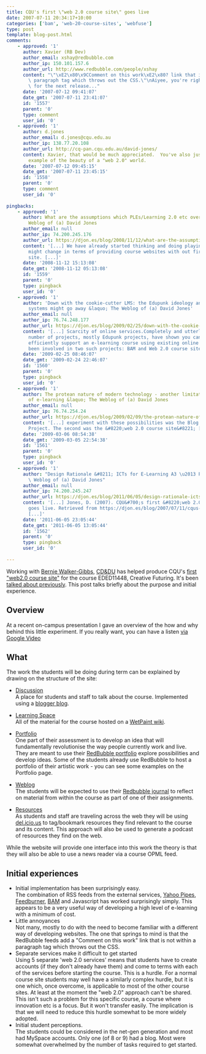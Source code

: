 ```yaml
---
title: CQU's first \"web 2.0 course site\" goes live
date: 2007-07-11 20:34:17+10:00
categories: ['bam', 'web-20-course-sites', 'webfuse']
type: post
template: blog-post.html
comments:
    - approved: '1'
      author: Xavier (RB Dev)
      author_email: xshay@redbubble.com
      author_ip: 150.101.157.6
      author_url: http://www.redbubble.com/people/xshay
      content: "\"\xE2\x80\x9CComment on this work\xE2\x80? link that is not within a\
        \ paragraph tag which throws out the CSS.\"\nAiyee, you're right! I'll fix that\
        \ for the next release..."
      date: '2007-07-12 09:41:07'
      date_gmt: '2007-07-11 23:41:07'
      id: '1557'
      parent: '0'
      type: comment
      user_id: '0'
    - approved: '1'
      author: d.jones
      author_email: d.jones@cqu.edu.au
      author_ip: 138.77.20.108
      author_url: http://cq-pan.cqu.edu.au/david-jones/
      content: Xavier, that would be much appreciated.  You've also just provided a great
        example of the beauty of a "web 2.0" world.
      date: '2007-07-12 09:45:15'
      date_gmt: '2007-07-11 23:45:15'
      id: '1558'
      parent: '0'
      type: comment
      user_id: '0'
    
pingbacks:
    - approved: '1'
      author: What are the assumptions which PLEs/Learning 2.0 etc overthrow &laquo; The
        Weblog of (a) David Jones
      author_email: null
      author_ip: 74.200.245.176
      author_url: https://djon.es/blog/2008/11/12/what-are-the-assumptions-which-pleslearning-20-etc-overthrow/
      content: '[...] We have already started thinking and doing playing with how this
        might change in terms of providing course websites with out first Web 2.0 course
        site. [...]'
      date: '2008-11-12 15:13:08'
      date_gmt: '2008-11-12 05:13:08'
      id: '1559'
      parent: '0'
      type: pingback
      user_id: '0'
    - approved: '1'
      author: 'Down with the cookie-cutter LMS: the Edupunk ideology and why integrated
        systems might go away &laquo; The Weblog of (a) David Jones'
      author_email: null
      author_ip: 76.74.248.177
      author_url: https://djon.es/blog/2009/02/25/down-with-the-cookie-cutter-lms-the-edupunk-ideology-and-why-integrated-systems-might-go-away/
      content: '[...] Scarcity of online services.Completely and utterly overthrown. Any
        number of projects, mostly Edupunk projects, have shown you can effectively and
        efficiently support an e-learning course using existing online services. I&#8217;ve
        been involved in two such projects: BAM and Web 2.0 course sites. [...]'
      date: '2009-02-25 08:46:07'
      date_gmt: '2009-02-24 22:46:07'
      id: '1560'
      parent: '0'
      type: pingback
      user_id: '0'
    - approved: '1'
      author: The protean nature of modern technology - another limitation of most views
        of e-learning &laquo; The Weblog of (a) David Jones
      author_email: null
      author_ip: 76.74.254.24
      author_url: https://djon.es/blog/2009/02/09/the-protean-nature-of-modern-technology-another-limitation-of-most-views-of-e-learning/
      content: '[...] experiment with these possibilities was the Blog Aggregation (BAM)
        Project. The second was the &#8220;web 2.0 course site&#8221; [...]'
      date: '2009-03-06 08:54:38'
      date_gmt: '2009-03-05 22:54:38'
      id: '1561'
      parent: '0'
      type: pingback
      user_id: '0'
    - approved: '1'
      author: "Design Rationale &#8211; ICTs for E-Learning A3 \u2013 Part 2 &laquo; The\
        \ Weblog of (a) David Jones"
      author_email: null
      author_ip: 74.200.245.247
      author_url: https://djon.es/blog/2011/06/05/design-rationale-icts-for-e-learning-a3-%e2%80%93-part-2/
      content: '[...] Jones, D. (2007). CQU&#700;s first &#8220;web 2.0 course site&#8221;
        goes live. Retrieved from https://djon.es/blog/2007/07/11/cqus-first-web-20-course-site-goes-live/.
        [...]'
      date: '2011-06-05 23:05:44'
      date_gmt: '2011-06-05 13:05:44'
      id: '1562'
      parent: '0'
      type: pingback
      user_id: '0'
    
---
```

Working with [Bernie Walker-Gibbs](http://fahe.cqu.edu.au/FCWViewer/staff.do?site=3&sid=WALKERBM), [CD&DU](http://webclass.cqu.edu.au/) has helped produce CQU's [first "web2.0 course site"](http://webfuse.cqu.edu.au/Courses/EDED11448/) for the course EDED11448, Creative Futuring. It's been [talked about previously](http://cq-pan.cqu.edu.au/david-jones/blog/?p=119). This post talks briefly about the purpose and initial experience.

## Overview

At a recent on-campus presentation I gave an overview of the how and why behind this little experiment. If you really want, you can have a listen [via Google Video](http://video.google.com/videoplay?docid=5799792204530908881#19m07)

## What

The work the students will be doing during term can be explained by drawing on the structure of the site:

- [Discussion](http://webfuse.cqu.edu.au/Courses/EDED11448/Discussion/)  
    A place for students and staff to talk about the course. Implemented using a [blogger blog](http://eded11448.blogspot.com/).
- [Learning Space](http://creativefutures.wetpaint.com/)  
    All of the material for the course hosted on a [WetPaint wiki](http://www.wetpaint.com/).
- [Portfolio](http://webfuse.cqu.edu.au/Courses/EDED11448//Portfolio/)  
    One part of their assessment is to develop an idea that will fundamentally revolutionise the way people currently work and live. They are meant to use their [RedBubble portfolio](http://www.redbubble.com/) explore possibilities and develop ideas. Some of the students already use RedBubble to host a portfolio of their artistic work - you can see some examples on the Portfolio page.

- [Weblog](http://webfuse.cqu.edu.au/Courses/EDED11448/Weblog/)  
    The students will be expected to use their [Redbubble journal](http://www.redbubble.com/) to reflect on material from within the course as part of one of their assignments.
- [Resources](http://webfuse.cqu.edu.au/Courses/EDED11448/Resources/)  
    As students and staff are traveling across the web they will be using [del.icio.us](http://del.icio.us/) to tag/bookmark resources they find relevant to the course and its content. This approach will also be used to generate a podcast of resources they find on the web.

While the website will provide one interface into this work the theory is that they will also be able to use a news reader via a course OPML feed.

## Initial experiences

- Initial implementation has been surprisingly easy.  
    The combination of RSS feeds from the external services, [Yahoo Pipes](http://pipes.yahoo.com/), [Feedburner](http://www.feedburner.com/), [BAM](http://cq-pan.cqu.edu.au/david-jones/Projects/BAM/) and Javascript has worked surprisingly simply. This appears to be a very useful way of developing a high level of e-learning with a minimum of cost.
- Little annoyances  
    Not many, mostly to do with the need to become familiar with a different way of developing websites. The one that springs to mind is that the RedBubble feeds add a "Comment on this work" link that is not within a paragraph tag which throws out the CSS.
- Separate services make it difficult to get started  
    Using 5 separate 'web 2.0 services' means that students have to create accounts (if they don't already have them) and come to terms with each of the services before starting the course. This is a hurdle. For a normal course site students may well have a similarly complex hurdle, but it is one which, once overcome, is applicable to most of the other course sites. At least at the moment the "web 2.0" approach can't be shared. This isn't such a problem for this specific course, a course where innovation etc is a focus. But it won't transfer easily. The implication is that we will need to reduce this hurdle somewhat to be more widely adopted.
- Initial student perceptions.  
    The students could be considered in the net-gen generation and most had MySpace accounts. Only one (of 8 or 9) had a blog. Most were somewhat overwhelmed by the number of tasks required to get started.